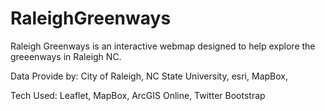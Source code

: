 RaleighGreenways
================
Raleigh Greenways is an interactive webmap designed to help explore the greeenways in Raleigh NC.

Data Provide by:
    City of Raleigh,
    NC State University,
    esri,
    MapBox,
    
Tech Used:
Leaflet,
MapBox,
ArcGIS Online,
Twitter Bootstrap
    
    
